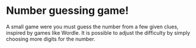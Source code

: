 # Number guessing game!

A small game were you must guess the number from a few given clues, inspired by
games like Wordle. It is possible to adjust the difficulty by simply choosing
more digits for the number.
